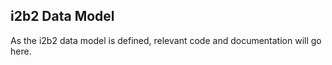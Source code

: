 ## i2b2 Data Model

As the i2b2 data model is defined, relevant code and documentation will go here.
